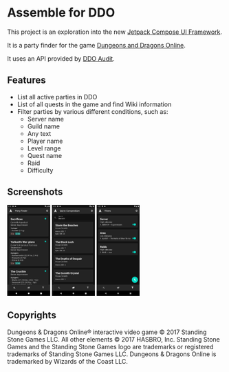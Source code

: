 # Assemble for DDO

This project is an exploration into the
new [Jetpack Compose UI Framework](https://developer.android.com/jetpack/compose).

It is a party finder for the game [Dungeons and Dragons Online](https://www.ddo.com/).

It uses an API provided by [DDO Audit](https://www.playeraudit.com/api/).

## Features

* List all active parties in DDO
* List of all quests in the game and find Wiki information
* Filter parties by various different conditions, such as:
  * Server name
  * Guild name
  * Any text
  * Player name
  * Level range
  * Quest name
  * Raid
  * Difficulty

## Screenshots

<img src="/screens/screen1.png" width="100px" />
<img src="/screens/screen2.png" width="100px" />
<img src="/screens/screen3.png" width="100px" />

## Copyrights

Dungeons & Dragons Online® interactive video game © 2017 Standing Stone Games LLC. All other
elements © 2017 HASBRO, Inc. Standing Stone Games and the Standing Stone Games logo are trademarks
or registered trademarks of Standing Stone Games LLC. Dungeons & Dragons Online is trademarked by
Wizards of the Coast LLC.
